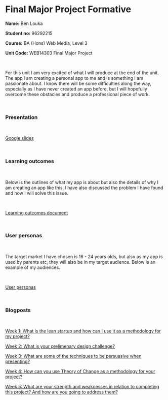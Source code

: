 
# Final Major Project Formative


**Name:** Ben Louka

**Student no:** 96292215

**Course:** BA (Hons) Web Media, Level 3

**Unit Code:** WEB14303 Final Major Project

<br>

For this unit I am very excited of what I will produce at the end of the unit. The app I am creating a personal app to me and is something I am passionate about. I know there will be some difficulties along the way, especially as I have never created an app before, but I will hopefully overcome these obstacles and produce a professional piece of work.

<br>


### Presentation 
<br>

[Google slides](https://docs.google.com/presentation/d/1bCL-1CnfBRM6eFDIycD-NWt5vSxzAKIZ8vUvRDtdO-k/edit?usp=sharing)

<br>

### Learning outcomes
<br>

Below is the outlines of what my app is about but also the details of why I am creating an app like this. I have also discussed the problem I have found and how I will solve this issue.

<br>

[Learning outcomes document](https://docs.google.com/document/d/1Koqy7t74OZUf83SbbvrgAoNRcWc-gHzm2N5weGfISoU/edit?usp=sharing)

<br>

### User personas
<br>

The target market I have chosen is 16 - 24 years olds, but also as my app is used by parents etc, they will also be in my target audience. Below is an example of my audiences.

<br>

[User personas](https://drive.google.com/open?id=18spBCeLLaMQsp66BRjyDCEbcY1X9Bkm2)


<br>

### Blogposts
<br>

[Week 1: What is the lean startup and how can I use it as a methodology for my project?](https://medium.com/@blouka/fmp-week-1-what-is-the-lean-startup-and-how-can-i-use-it-as-a-methodology-for-my-project-f3a049f5cff1)

[Week 2: What is your prelimenary design challenge?](https://medium.com/@blouka/fmp-week-2-what-is-your-preliminary-design-challenge-4e01239bf433)

[Week 3: What are some of the techniques to be persuasive when presenting?](https://medium.com/@blouka/week-3-what-are-some-of-the-techniques-to-be-persuasive-when-presenting-b0ccfdb180f0)

[Week 4: How can you use Theory of Change as a methodology for your project?](https://medium.com/@blouka/fmp-week-4-how-can-you-use-theory-of-change-as-a-methodology-for-your-project-c70b513564f3)

[Week 5: What are your strength and weaknesses in relation to completing this project? And how are you going to address them?](https://medium.com/@blouka/fmp-week-5-what-are-your-strength-and-weaknesses-in-relation-to-completing-this-project-6a18b23f20d4)

